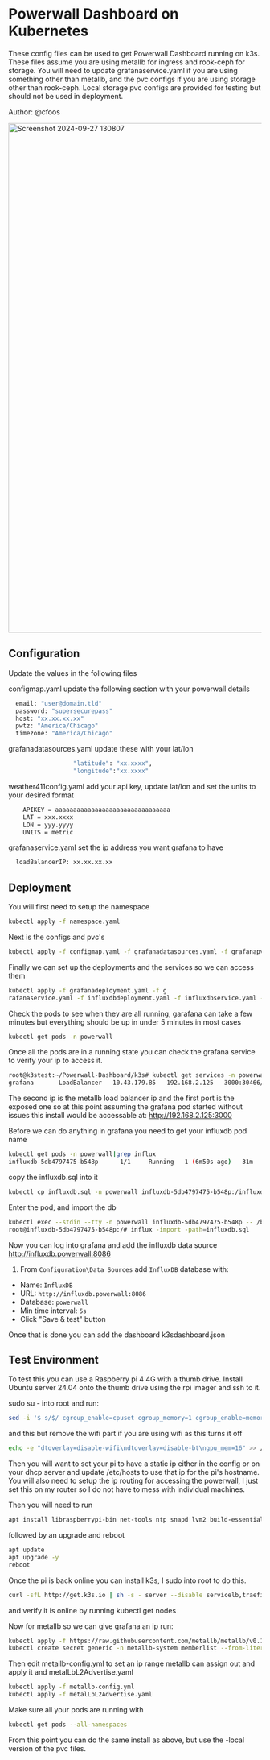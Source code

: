 # Powerwall Dashboard on Kubernetes

These config files can be used to get Powerwall Dashboard running on k3s. These files assume you are using metallb for ingress and rook-ceph for storage. You will need to update grafanaservice.yaml if you are using something other than metallb, and the pvc configs if you are using storage other than rook-ceph. Local storage pvc configs are provided for testing but should not be used in deployment.

Author: @cfoos

<img width="1012" alt="Screenshot 2024-09-27 130807" src="https://github.com/user-attachments/assets/386f6990-ef56-4148-b4cf-4a1a84e2db47">

## Configuration

Update the values in the following files

configmap.yaml update the following section with your powerwall details
```bash
  email: "user@domain.tld"
  password: "supersecurepass"
  host: "xx.xx.xx.xx"
  pwtz: "America/Chicago"
  timezone: "America/Chicago"
```

grafanadatasources.yaml update these with your lat/lon
```bash
                  "latitude": "xx.xxxx",
                  "longitude":"xx.xxxx"
```

weather411config.yaml add your api key, update lat/lon and set the units to your desired format
```bash
    APIKEY = aaaaaaaaaaaaaaaaaaaaaaaaaaaaaaaa
    LAT = xxx.xxxx
    LON = yyy.yyyy
    UNITS = metric
```

grafanaservice.yaml set the ip address you want grafana to have
```bash
  loadBalancerIP: xx.xx.xx.xx
```

## Deployment

You will first need to setup the namespace
```bash
kubectl apply -f namespace.yaml
```

Next is the configs and pvc's
```bash
kubectl apply -f configmap.yaml -f grafanadatasources.yaml -f grafanapvc.yaml -f influxdbpvc.yaml -f pypowerwallpvc.yaml -f telegrafconfig.yaml -f weather411config.yaml
```

Finally we can set up the deployments and the services so we can access them
```bash
kubectl apply -f grafanadeployment.yaml -f g
rafanaservice.yaml -f influxdbdeployment.yaml -f influxdbservice.yaml -f pypowerwalldeployment.yaml -f pypowerwallservice.yaml -f telegrafdeployment.yaml -f weather411deployment.yaml -f weather411service.yaml
```

Check the pods to see when they are all running, garafana can take a few minutes but everything should be up in under 5 minutes in most cases
```bash
kubectl get pods -n powerwall
```

Once all the pods are in a running state you can check the grafana service to verify your ip to access it.
```bash
root@k3stest:~/Powerwall-Dashboard/k3s# kubectl get services -n powerwall|grep grafana
grafana       LoadBalancer   10.43.179.85   192.168.2.125   3000:30466/TCP   28m
```

The second ip is the metallb load balancer ip and the first port is the exposed one so at this point assuming the grafana pod started without issues this install would be accessable at:
http://192.168.2.125:3000

Before we can do anything in grafana you need to get your influxdb pod name
```bash
kubectl get pods -n powerwall|grep influx
influxdb-5db4797475-b548p      1/1     Running   1 (6m50s ago)   31m
```

copy the influxdb.sql into it
```bash
kubectl cp influxdb.sql -n powerwall influxdb-5db4797475-b548p:/influxdb.sql
```

Enter the pod, and import the db
```bash
kubectl exec --stdin --tty -n powerwall influxdb-5db4797475-b548p -- /bin/bash
root@influxdb-5db4797475-b548p:/# influx -import -path=influxdb.sql
```

Now you can log into grafana and add the influxdb data source
http://influxdb.powerwall:8086

1. From `Configuration\Data Sources` add `InfluxDB` database with:
  - Name: `InfluxDB`
  - URL: `http://influxdb.powerwall:8086`
  - Database: `powerwall`
  - Min time interval: `5s`
  - Click "Save & test" button

Once that is done you can add the dashboard
k3sdashboard.json



## Test Environment

To test this you can use a Raspberry pi 4 4G with a thumb drive. Install Ubuntu server 24.04 onto the thumb drive using the rpi imager and ssh to it.

sudo su - into root and run:
```bash
sed -i '$ s/$/ cgroup_enable=cpuset cgroup_memory=1 cgroup_enable=memory/' /boot/firmware/cmdline.txt
```

and this but remove the wifi part if you are using wifi as this turns it off
```bash
echo -e "dtoverlay=disable-wifi\ndtoverlay=disable-bt\ngpu_mem=16" >> /boot/firmware/config.txt
```

Then you will want to set your pi to have a static ip either in the config or on your dhcp server and update /etc/hosts to use that ip for the pi's hostname. You will also need to setup the ip routing for accessing the powerwall, I just set this on my router so I do not have to mess with individual machines.

Then you will need to run
```bash
apt install libraspberrypi-bin net-tools ntp snapd lvm2 build-essential golang git kubetail -y
```

followed by an upgrade and reboot
```bash
apt update
apt upgrade -y
reboot
```

Once the pi is back online you can install k3s, I sudo into root to do this.
```bash
curl -sfL http://get.k3s.io | sh -s - server --disable servicelb,traefik --cluster-init
```
and verify it is online by running
kubectl get nodes

Now for metallb so we can give grafana an ip run:
```bash
kubectl apply -f https://raw.githubusercontent.com/metallb/metallb/v0.13.5/config/manifests/metallb-native.yaml
kubectl create secret generic -n metallb-system memberlist --from-literal=secretkey="$(openssl rand -base64 128)"
```
Then edit metallb-config.yml to set an ip range metallb can assign out and apply it and metalLbL2Advertise.yaml
```bash
kubectl apply -f metallb-config.yml
kubectl apply -f metalLbL2Advertise.yaml
```

Make sure all your pods are running with
```bash
kubectl get pods --all-namespaces
```

From this point you can do the same install as above, but use the -local version of the pvc files.
